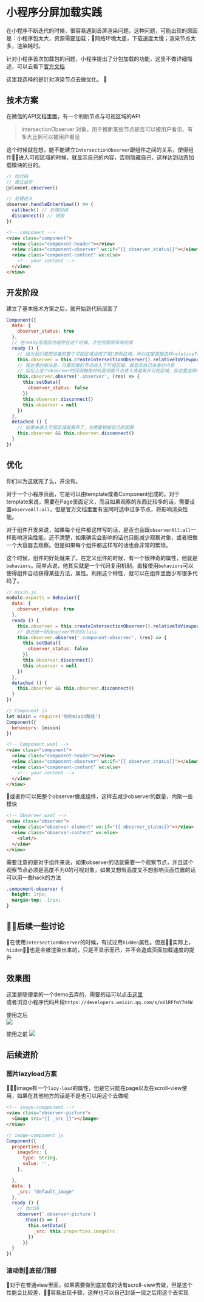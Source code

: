 # 小程序分屏加载实践

在小程序不断迭代的时候，很容易遇到首屏渲染问题。这种问题，可能出现的原因是：小程序包太大，资源需要加载；网络环境太差，下载速度太慢；渲染节点太多，渲染耗时。  

针对小程序首次加载包的问题，小程序提出了分包加载的功能，这里不做详细描述，可以去看下[官方文档](https://developers.weixin.qq.com/miniprogram/dev/framework/subpackages.html)  

这里我选择的是针对渲染节点去做优化。

## 技术方案

在微信的API文档里面，有一个判断节点与可视区域的API

> IntersectionObserver 对象，用于推断某些节点是否可以被用户看见、有多大比例可以被用户看见  

这个时候就在想，能不能建立`IntersectionObserver`跟组件之间的关系，使得组件进入可视区域的时候，就显示自己的内容，否则隐藏自己，这样达到动态加载模块的目的。  
  
``` js
// 伪代码
// 建立监听
element.observer()

// 处理进入
observer.handleEnterView(() => {
  callback() // 处理回调
  disconnect() // 销毁
})


```

``` html
<!-- component -->
<view class="component">
  <view class="component-header"></view>
  <view class="component-observer" wx:if="{{ observer_status}}"></view>
  <view class="component-content" wx:else>
    <!-- your content -->
  </view>
</view>
```
  
## 开发阶段

建立了基本技术方案之后，就开始到代码层面了

```js
Component({
  data: {
    observer_status: true
  },
  // 在ready写是因为组件在这个时候，才在视图层布局完成
  ready () {
    // 因为我们是把设备的整个可视区域当成了观参照区域，所以这里直接选择relativeToViewport，如果需要其他的观察区域可以调用relativeTo选择参照区域
    this.observer = this.createIntersectionObserver().relativeToViewport()
    // 我这里的做法是，只要观察的节点进入了可视区域，就显示自己本身的内容
    // 实际上这个observer的回调触发时机是观察节点进入或者离开可视区域，我这里选择的是，只要执行了就显示这个区域，并且关闭这个观察
    this.observer.observe('.observer', (res) => {
      this.setData({
        observer_status: false
      })
      this.observer.disconnect()
      this.observer = null
    })
  },
  detached () {
    // 如果未进入可视区域就离开了，也需要销毁自己的观察
    this.observer && this.observer.disconnect()
  }
})
```

## 优化

你们以为这就完了么，并没有。

对于一个小程序页面，它是可以由template或者Component组成的。对于template来说，需要在Page里面定义，而且如果观察的东西比较多的话，需要设置`observeAll:all`，但是官方文档里面有说同时选中过多节点，将影响渲染性能。 

对于组件开发来说，如果每个组件都这样写的话，是否也会跟`observerAll:all`一样影响渲染性能，还不清楚，如果确实会影响的话也只能减少观察对象，或者把做一个大容器去观察。但是如果每个组件都这样写的话也会非常的繁琐。

这个时候，组件的好处就来了。在定义组件的时候，有一个很神奇的属性，他就是`behaviors`。简单点说，他其实就是一个代码复用机制。直接使用`behaviors`可以使得组件自动获得某些方法，属性。利用这个特性，就可以在组件里面少写很多代码了。

``` js
// mixin.js
module.exports = Behavior({
  data: {
    observer_status: true
  },
  ready () {
    this.observer = this.createIntersectionObserver().relativeToViewport()
    // 自己统一好observer节点的class
    this.observer.observe('.component-observer', (res) => {
      this.setData({
        observer_status: false
      })
      this.observer.disconnect()
      this.observer = null
    })
  },
  detached () {
    this.observer && this.observer.disconnect()
  }
})
```

```js
// Component.js
let mixin = require('你的mixin路径')
Component({
  behaviors: [mixin]
})
```

``` html
<!-- Component.wxml -->
<view class="component">
  <view class="component-header"></view>
  <view class="component-observer" wx:if="{{ observer_status}}"></view>
  <view class="component-content" wx:else>
    <!-- your content -->
  </view>
</view>
```

或者你可以把整个observer做成组件，这样去减少observer的数量，内聚一些模块

``` html
<!-- Observer.wxml -->
<view class="observer">
  <view class="observer-element" wx:if="{{ observer_status}}"></view>
  <view class="observer-content" wx:else>
    <slot/>
  </view>
</view>
```

需要注意的是对于组件来说，如果observer的话就需要一个观察节点，并且这个观察节点必须是高度不为0的可视对象，如果又想有高度又不想影响页面位置的话可以用一些hack的方法

``` css
.component-observer {
  height: 1rpx;
  margin-top: -1rpx;
}

```

## 后续一些讨论

在使用`IntersectionObserver`的时候，有试过用`hidden`属性。但是实际上，`hiiden`也是会被渲染出来的，只是不显示而已，并不会造成页面加载速度的提升

## 效果图

这里是随便拿的一个demo去弄的，需要的话可以点击[这里](https://github.com/semi-xi/wxapp-element-observer)  
或者浏览小程序代码片段`https://developers.weixin.qq.com/s/oV1RFfmY7H4W`  

使用之后  
![](http://yjmf.bs2dl.yy.com/MzRiNTQ5ZTQtNTI2Mi00YTE0LTk3MzEtNWRmYzY2MTY2YTJl.gif)

使用之前
![](http://yjmf.bs2dl.yy.com/Zjc5MDQ3NzEtNDEyYS00YTk1LWI5MjItMzlkMmQxMjAzZmFk.gif)

## 后续进阶

### 图片lazyload方案

image有一个`lazy-load`的属性，但是它只能在page以及在scroll-view使用，如果在其他地方的话是不是也可以用这个去做呢

```html
<!-- image-compponent -->
<view class="observer-picture">
  <image src="{{ _src }}"></image>
</view>
```

```js
// image-component js
Component({
  properties:{
    imageSrc: {
      type: String,
      value: '',
    },

  },
  data: {
    _src: "default_image"
  },
  ready () {
    // 伪代码
    observer('.observer-picture')
      .then(() => {
        this.setData({
          _src: this.properties.imageSrc
        })
      })
  }
})
```

### 滚动到底部/顶部

对于在普通view里面，如果需要做到底加载的话有scroll-view去做，但是这个性能会比较差，容易出现卡顿，这样也可以自己封装一层之后用这个去实现


